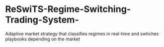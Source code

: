 # ReSwiTS-Regime-Switching-Trading-System-
Adaptive market strategy that classifies regimes in real-time and swtiches playbooks depending on the market

